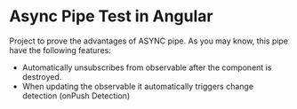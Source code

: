 # Async Pipe Test in Angular
Project to prove the advantages of ASYNC pipe. As you may know, this pipe have the following features:
  - Automatically unsubscribes from observable after the component is destroyed.
  - When updating the observable it automatically triggers change detection (onPush Detection)
